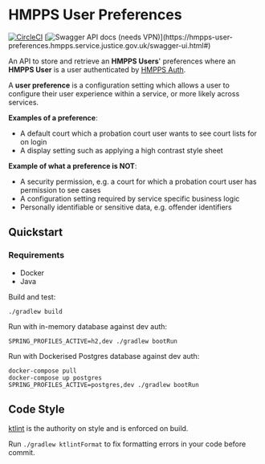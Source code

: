 # HMPPS User Preferences

[![CircleCI](https://circleci.com/gh/ministryofjustice/hmpps-user-preferences.svg?style=svg)](https://circleci.com/gh/ministryofjustice/hmpps-user-preferences)
[![Swagger API docs (needs VPN)](https://img.shields.io/badge/API_docs_(needs_VPN)-view-85EA2D.svg?logo=swagger)](https://hmpps-user-preferences.hmpps.service.justice.gov.uk/swagger-ui.html#)

An API to store and retrieve an **HMPPS Users**' preferences where an **HMPPS User** is a user authenticated
by [HMPPS Auth](https://github.com/ministryofjustice/hmpps-auth).

A **user preference** is a configuration setting which allows a user to configure their user experience within a
service, or more likely across services.

**Examples of a preference**:

- A default court which a probation court user wants to see court lists for on login
- A display setting such as applying a high contrast style sheet

**Example of what a preference is NOT**:

- A security permission, e.g. a court for which a probation court user has permission to see cases
- A configuration setting required by service specific business logic
- Personally identifiable or sensitive data, e.g. offender identifiers

## Quickstart

### Requirements

- Docker
- Java

Build and test:

```
./gradlew build
```

Run with in-memory database against dev auth:

```
SPRING_PROFILES_ACTIVE=h2,dev ./gradlew bootRun
```

Run with Dockerised Postgres database against dev auth:

```
docker-compose pull
docker-compose up postgres
SPRING_PROFILES_ACTIVE=postgres,dev ./gradlew bootRun
```

## Code Style

[ktlint](https://github.com/pinterest/ktlint) is the authority on style and is enforced on build.

Run `./gradlew ktlintFormat` to fix formatting errors in your code before commit.
